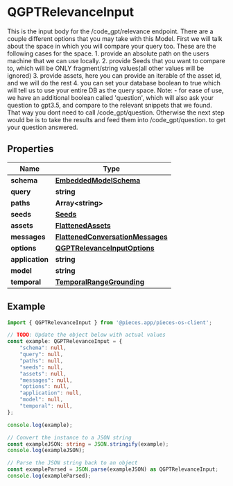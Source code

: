 
# QGPTRelevanceInput

This is the input body for the /code_gpt/relevance endpoint.  There are a couple different options that you may take with this Model.  First we will talk about the space in which you will compare your query too. These are the following cases for the space. 1. provide an absolute path on the users machine that we can use locally. 2. provide Seeds that you want to compare to, which will be ONLY fragment/string values(all other values will be ignored) 3. provide assets, here you can provide an iterable of the asset id, and we will do the rest 4. you can set your database boolean to true which will tell us to use your entire DB as the query space.  Note: - for ease of use, we have an additional boolean called \'question\', which will also ask your question to gpt3.5, and compare to the relevant snippets that we found. That way you dont need to call /code_gpt/question. Otherwise the next step would be is to take the results and feed them into /code_gpt/question. to get your question answered.

## Properties

Name | Type
------------ | -------------
**schema** | [**EmbeddedModelSchema**](EmbeddedModelSchema)
**query** | **string**
**paths** | **Array&lt;string&gt;**
**seeds** | [**Seeds**](Seeds)
**assets** | [**FlattenedAssets**](FlattenedAssets)
**messages** | [**FlattenedConversationMessages**](FlattenedConversationMessages)
**options** | [**QGPTRelevanceInputOptions**](QGPTRelevanceInputOptions)
**application** | **string**
**model** | **string**
**temporal** | [**TemporalRangeGrounding**](TemporalRangeGrounding)

## Example

```typescript
import { QGPTRelevanceInput } from '@pieces.app/pieces-os-client';

// TODO: Update the object below with actual values
const example: QGPTRelevanceInput = {
    "schema": null,
    "query": null,
    "paths": null,
    "seeds": null,
    "assets": null,
    "messages": null,
    "options": null,
    "application": null,
    "model": null,
    "temporal": null,
};

console.log(example);

// Convert the instance to a JSON string
const exampleJSON: string = JSON.stringify(example);
console.log(exampleJSON);

// Parse the JSON string back to an object
const exampleParsed = JSON.parse(exampleJSON) as QGPTRelevanceInput;
console.log(exampleParsed);
```


